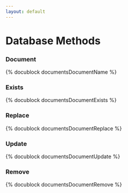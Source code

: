 ```yaml
---
layout: default
---
```

Database Methods
================

### Document
<!-- arangod/V8Server/v8-vocbase.cpp -->
{% docublock documentsDocumentName %}

### Exists
<!-- arangod/V8Server/v8-vocbase.cpp -->
{% docublock documentsDocumentExists %}

### Replace
<!-- arangod/V8Server/v8-vocbase.cpp -->
{% docublock documentsDocumentReplace %}

### Update
<!-- arangod/V8Server/v8-vocbase.cpp -->
{% docublock documentsDocumentUpdate %}

### Remove
<!-- arangod/V8Server/v8-vocbase.cpp -->
{% docublock documentsDocumentRemove %}
